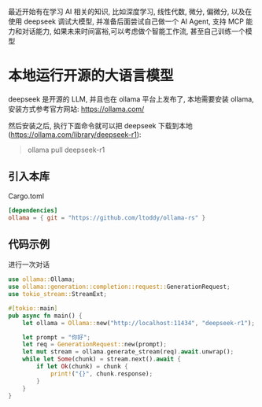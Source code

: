 最近开始有在学习 AI 相关的知识, 比如深度学习, 线性代数, 微分, 偏微分, 以及在使用 deepseek 调试大模型,
并准备后面尝试自己做一个 AI Agent, 支持 MCP 能力和对话能力, 如果未来时间富裕,可以考虑做个智能工作流, 甚至自己训练一个模型

# 本地运行开源的大语言模型

deepseek 是开源的 LLM, 并且也在 ollama 平台上发布了, 本地需要安装 ollama, 安装方式参考官方网站: https://ollama.com/

然后安装之后, 执行下面命令就可以把 deepseek 下载到本地 (https://ollama.com/library/deepseek-r1):

> ollama pull deepseek-r1

## 引入本库

Cargo.toml

```toml
[dependencies]
ollama = { git = "https://github.com/ltoddy/ollama-rs" }
```

## 代码示例

进行一次对话

```rust
use ollama::Ollama;
use ollama::generation::completion::request::GenerationRequest;
use tokio_stream::StreamExt;

#[tokio::main]
pub async fn main() {
    let ollama = Ollama::new("http://localhost:11434", "deepseek-r1");

    let prompt = "你好";
    let req = GenerationRequest::new(prompt);
    let mut stream = ollama.generate_stream(req).await.unwrap();
    while let Some(chunk) = stream.next().await {
        if let Ok(chunk) = chunk {
            print!("{}", chunk.response);
        }
    }
}
```
